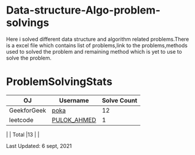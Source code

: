 # Data-structure-Algo-problem-solvings
Here i solved different data structure and algorithm related problems.There is a excel file which contains list of problems,link to the problems,methods used to solved the problem and remaining method which is yet to use to solve the problem.


# ProblemSolvingStats


| OJ | Username | Solve Count |
| -- | -------- | ----------- |
| GeekforGeek | [poka](https://auth.geeksforgeeks.org/user/poka/profile) | 12 |
| leetcode | [PULOK_AHMED](https://leetcode.com/PULOK_AHMED/) | 1 |
|
| Total |13 |  |

Last Updated: 6 sept, 2021
